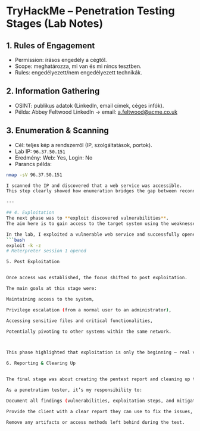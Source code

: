 # TryHackMe – Penetration Testing Stages (Lab Notes)

## 1. Rules of Engagement
- Permission: írásos engedély a cégtől.
- Scope: meghatározza, mi van és mi nincs tesztben.
- Rules: engedélyezett/nem engedélyezett technikák.

## 2. Information Gathering
- OSINT: publikus adatok (LinkedIn, email címek, céges infók).
- Példa: Abbey Feltwood LinkedIn → email: a.feltwood@acme.co.uk

## 3. Enumeration & Scanning
- Cél: teljes kép a rendszerről (IP, szolgáltatások, portok).
- Lab IP: `96.37.50.151`
- Eredmény: Web: Yes, Login: No
- Parancs példa:
```bash
nmap -sV 96.37.50.151

I scanned the IP and discovered that a web service was accessible.
This step clearly showed how enumeration bridges the gap between reconnaissance and exploitation.

---

## 4. Exploitation
The next phase was to **exploit discovered vulnerabilities**.
The aim here is to gain access to the target system using the weaknesses identified earlier.

In the lab, I exploited a vulnerable web service and successfully opened a Meterpreter session:
```bash
exploit -k -z
# Meterpreter session 1 opened

5. Post Exploitation


Once access was established, the focus shifted to post exploitation.

The main goals at this stage were:

Maintaining access to the system,

Privilege escalation (from a normal user to an administrator),

Accessing sensitive files and critical functionalities,

Potentially pivoting to other systems within the same network.



This phase highlighted that exploitation is only the beginning — real value lies in what an attacker can do after gaining access.

6. Reporting & Clearing Up


The final stage was about creating the pentest report and cleaning up the environment.

As a penetration tester, it’s my responsibility to:

Document all findings (vulnerabilities, exploitation steps, and mitigation advice),

Provide the client with a clear report they can use to fix the issues,

Remove any artifacts or access methods left behind during the test.

